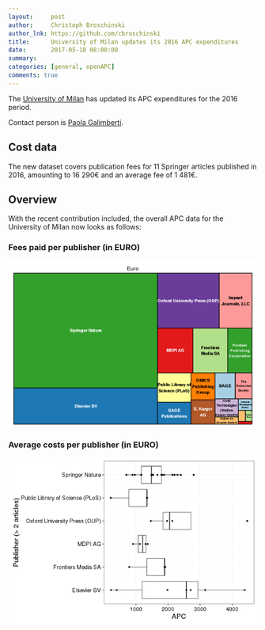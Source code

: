 ```yaml
---
layout:     post
author:     Christoph Broschinski
author_lnk: https://github.com/cbroschinski
title:      University of Milan updates its 2016 APC expenditures
date:       2017-05-18 08:00:00
summary:    
categories: [general, openAPC]
comments: true
---
```





The [University of Milan](http://www.unimi.it/ENG/) has updated its APC expenditures for the 2016 period.

Contact person is [Paola Galimberti](mailto:paola.galimberti@unimi.it).

## Cost data



The new dataset covers publication fees for 11 Springer articles published in 2016, amounting to 16 290€ and an average fee of 1 481€.

## Overview

With the recent contribution included, the overall APC data for the University of Milan now looks as follows:

### Fees paid per publisher (in EURO)

![plot of chunk tree_milano_2017_05_18_full](/figure/tree_milano_2017_05_18_full-1.png)


###  Average costs per publisher (in EURO)

![plot of chunk box_milano_2017_05_18_publisher_full](/figure/box_milano_2017_05_18_publisher_full-1.png)

